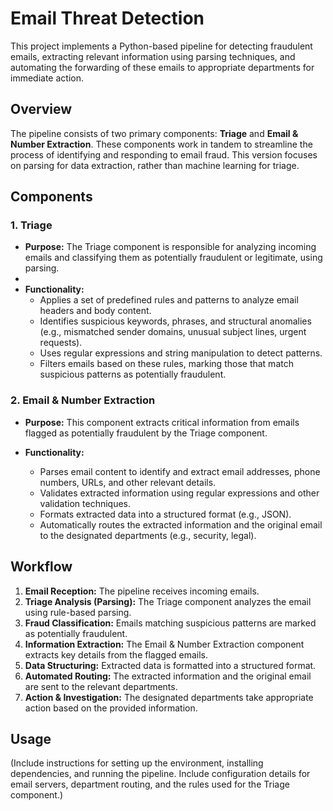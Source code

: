 # Email Threat Detection  

This project implements a Python-based pipeline for detecting fraudulent emails, extracting relevant information using parsing techniques, and automating the forwarding of these emails to appropriate departments for immediate action.

## Overview

The pipeline consists of two primary components: **Triage** and **Email & Number Extraction**. These components work in tandem to streamline the process of identifying and responding to email fraud. This version focuses on parsing for data extraction, rather than machine learning for triage.

## Components

### 1. Triage 

* **Purpose:** The Triage component is responsible for analyzing incoming emails and classifying them as potentially fraudulent or legitimate, using parsing.
* 
* **Functionality:**
    * Applies a set of predefined rules and patterns to analyze email headers and body content.
    * Identifies suspicious keywords, phrases, and structural anomalies (e.g., mismatched sender domains, unusual subject lines, urgent requests).
    * Uses regular expressions and string manipulation to detect patterns.
    * Filters emails based on these rules, marking those that match suspicious patterns as potentially fraudulent.
          

### 2. Email & Number Extraction

* **Purpose:** This component extracts critical information from emails flagged as potentially fraudulent by the Triage component.
  
* **Functionality:**
    * Parses email content to identify and extract email addresses, phone numbers, URLs, and other relevant details.
    * Validates extracted information using regular expressions and other validation techniques.
    * Formats extracted data into a structured format (e.g., JSON).
    * Automatically routes the extracted information and the original email to the designated departments (e.g., security, legal).
      
   
## Workflow

1.  **Email Reception:** The pipeline receives incoming emails.
2.  **Triage Analysis (Parsing):** The Triage component analyzes the email using rule-based parsing.
3.  **Fraud Classification:** Emails matching suspicious patterns are marked as potentially fraudulent.
4.  **Information Extraction:** The Email & Number Extraction component extracts key details from the flagged emails.
5.  **Data Structuring:** Extracted data is formatted into a structured format.
6.  **Automated Routing:** The extracted information and the original email are sent to the relevant departments.
7.  **Action & Investigation:** The designated departments take appropriate action based on the provided information.




## Usage

(Include instructions for setting up the environment, installing dependencies, and running the pipeline. Include configuration details for email servers, department routing, and the rules used for the Triage component.)

